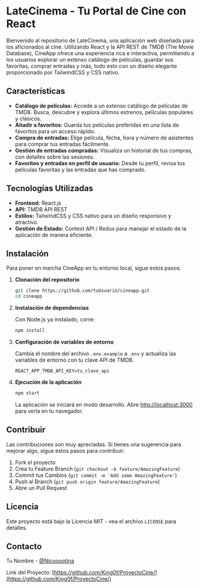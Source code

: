 # LateCinema - Tu Portal de Cine con React

Bienvenido al repositorio de LateCinema, una aplicación web diseñada para los aficionados al cine. Utilizando React y la API REST de TMDB (The Movie Database), CineApp ofrece una experiencia rica e interactiva, permitiendo a los usuarios explorar un extenso catálogo de películas, guardar sus favoritas, comprar entradas y más, todo esto con un diseño elegante proporcionado por TailwindCSS y CSS nativo.

## Características

- **Catálogo de películas:** Accede a un extenso catálogo de películas de TMDB. Busca, descubre y explora últimos estrenos, películas populares y clásicos.
- **Añadir a favoritos:** Guarda tus películas preferidas en una lista de favoritos para un acceso rápido.
- **Compra de entradas:** Elige película, fecha, hora y número de asistentes para comprar tus entradas fácilmente.
- **Gestión de entradas compradas:** Visualiza un historial de tus compras, con detalles sobre las sesiones.
- **Favoritos y entradas en perfil de usuario:** Desde tu perfil, revisa tus películas favoritas y las entradas que has comprado.

## Tecnologías Utilizadas

- **Frontend:** React.js
- **API:** TMDB API REST
- **Estilos:** TailwindCSS y CSS nativo para un diseño responsivo y atractivo.
- **Gestión de Estado:** Context API / Redux para manejar el estado de la aplicación de manera eficiente.

## Instalación

Para poner en marcha CineApp en tu entorno local, sigue estos pasos:

1. **Clonación del repositorio**

    ```bash
    git clone https://github.com/tuUsuario/cineapp.git
    cd cineapp
    ```

2. **Instalación de dependencias**

    Con Node.js ya instalado, corre:

    ```bash
    npm install
    ```

3. **Configuración de variables de entorno**

    Cambia el nombre del archivo `.env.example` a `.env` y actualiza las variables de entorno con tu clave API de TMDB.

    ```plaintext
    REACT_APP_TMDB_API_KEY=tu_clave_api
    ```

4. **Ejecución de la aplicación**

    ```bash
    npm start
    ```

    La aplicación se iniciará en modo desarrollo. Abre [http://localhost:3000](http://localhost:3000) para verla en tu navegador.

## Contribuir

Las contribuciones son muy apreciadas. Si tienes una sugerencia para mejorar algo, sigue estos pasos para contribuir:

1. Fork el proyecto
2. Crea tu Feature Branch (`git checkout -b feature/AmazingFeature`)
3. Commit tus Cambios (`git commit -m 'Add some AmazingFeature'`)
4. Push al Branch (`git push origin feature/AmazingFeature`)
5. Abre un Pull Request

## Licencia

Este proyecto está bajo la Licencia MIT - vea el archivo `LICENSE` para detalles.

## Contacto

Tu Nombre - [@Nicooootina](https://twitter.com/Nicooootina)

Link del Proyecto: [https://github.com/King0f/ProyectoCine/](https://github.com/King0f/ProyectoCine/)

